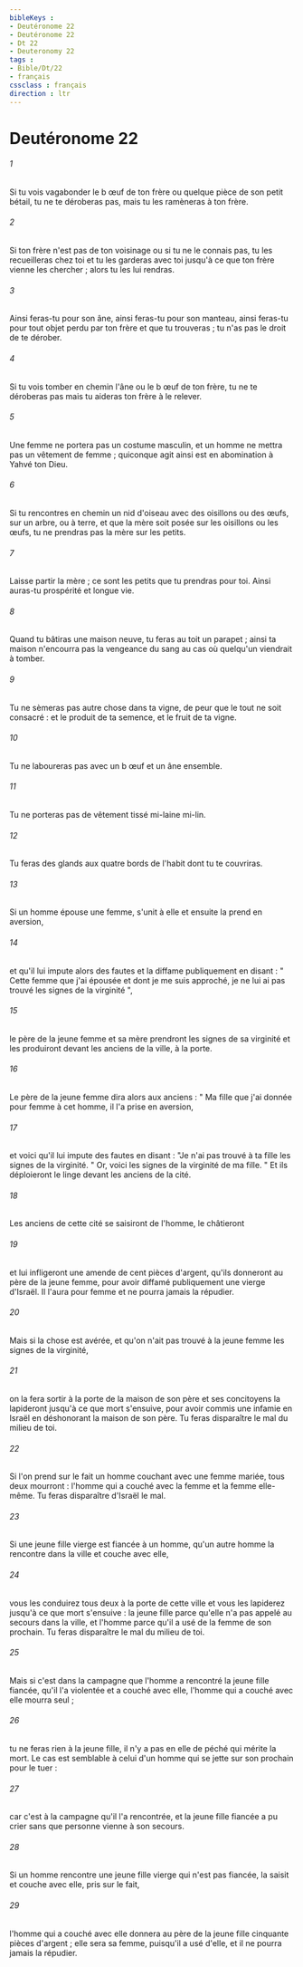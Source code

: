 ```yaml
---
bibleKeys : 
- Deutéronome 22
- Deutéronome 22
- Dt 22
- Deuteronomy 22
tags : 
- Bible/Dt/22
- français
cssclass : français
direction : ltr
---
```


# Deutéronome 22

###### 1
Si tu vois vagabonder le b œuf de ton frère ou quelque pièce de son petit bétail, tu ne te déroberas pas, mais tu les ramèneras à ton frère. 
###### 2
Si ton frère n'est pas de ton voisinage ou si tu ne le connais pas, tu les recueilleras chez toi et tu les garderas avec toi jusqu'à ce que ton frère vienne les chercher ; alors tu les lui rendras. 
###### 3
Ainsi feras-tu pour son âne, ainsi feras-tu pour son manteau, ainsi feras-tu pour tout objet perdu par ton frère et que tu trouveras ; tu n'as pas le droit de te dérober. 
###### 4
Si tu vois tomber en chemin l'âne ou le b œuf de ton frère, tu ne te déroberas pas mais tu aideras ton frère à le relever. 
###### 5
Une femme ne portera pas un costume masculin, et un homme ne mettra pas un vêtement de femme ; quiconque agit ainsi est en abomination à Yahvé ton Dieu. 
###### 6
Si tu rencontres en chemin un nid d'oiseau avec des oisillons ou des œufs, sur un arbre, ou à terre, et que la mère soit posée sur les oisillons ou les œufs, tu ne prendras pas la mère sur les petits. 
###### 7
Laisse partir la mère ; ce sont les petits que tu prendras pour toi. Ainsi auras-tu prospérité et longue vie. 
###### 8
Quand tu bâtiras une maison neuve, tu feras au toit un parapet ; ainsi ta maison n'encourra pas la vengeance du sang au cas où quelqu'un viendrait à tomber. 
###### 9
Tu ne sèmeras pas autre chose dans ta vigne, de peur que le tout ne soit consacré : et le produit de ta semence, et le fruit de ta vigne. 
###### 10
Tu ne laboureras pas avec un b œuf et un âne ensemble. 
###### 11
Tu ne porteras pas de vêtement tissé mi-laine mi-lin. 
###### 12
Tu feras des glands aux quatre bords de l'habit dont tu te couvriras. 
###### 13
Si un homme épouse une femme, s'unit à elle et ensuite la prend en aversion, 
###### 14
et qu'il lui impute alors des fautes et la diffame publiquement en disant : " Cette femme que j'ai épousée et dont je me suis approché, je ne lui ai pas trouvé les signes de la virginité ", 
###### 15
le père de la jeune femme et sa mère prendront les signes de sa virginité et les produiront devant les anciens de la ville, à la porte. 
###### 16
Le père de la jeune femme dira alors aux anciens : " Ma fille que j'ai donnée pour femme à cet homme, il l'a prise en aversion, 
###### 17
et voici qu'il lui impute des fautes en disant : "Je n'ai pas trouvé à ta fille les signes de la virginité. " Or, voici les signes de la virginité de ma fille. " Et ils déploieront le linge devant les anciens de la cité. 
###### 18
Les anciens de cette cité se saisiront de l'homme, le châtieront 
###### 19
et lui infligeront une amende de cent pièces d'argent, qu'ils donneront au père de la jeune femme, pour avoir diffamé publiquement une vierge d'Israël. Il l'aura pour femme et ne pourra jamais la répudier. 
###### 20
Mais si la chose est avérée, et qu'on n'ait pas trouvé à la jeune femme les signes de la virginité, 
###### 21
on la fera sortir à la porte de la maison de son père et ses concitoyens la lapideront jusqu'à ce que mort s'ensuive, pour avoir commis une infamie en Israël en déshonorant la maison de son père. Tu feras disparaître le mal du milieu de toi. 
###### 22
Si l'on prend sur le fait un homme couchant avec une femme mariée, tous deux mourront : l'homme qui a couché avec la femme et la femme elle-même. Tu feras disparaître d'Israël le mal. 
###### 23
Si une jeune fille vierge est fiancée à un homme, qu'un autre homme la rencontre dans la ville et couche avec elle, 
###### 24
vous les conduirez tous deux à la porte de cette ville et vous les lapiderez jusqu'à ce que mort s'ensuive : la jeune fille parce qu'elle n'a pas appelé au secours dans la ville, et l'homme parce qu'il a usé de la femme de son prochain. Tu feras disparaître le mal du milieu de toi. 
###### 25
Mais si c'est dans la campagne que l'homme a rencontré la jeune fille fiancée, qu'il l'a violentée et a couché avec elle, l'homme qui a couché avec elle mourra seul ; 
###### 26
tu ne feras rien à la jeune fille, il n'y a pas en elle de péché qui mérite la mort. Le cas est semblable à celui d'un homme qui se jette sur son prochain pour le tuer : 
###### 27
car c'est à la campagne qu'il l'a rencontrée, et la jeune fille fiancée a pu crier sans que personne vienne à son secours. 
###### 28
Si un homme rencontre une jeune fille vierge qui n'est pas fiancée, la saisit et couche avec elle, pris sur le fait, 
###### 29
l'homme qui a couché avec elle donnera au père de la jeune fille cinquante pièces d'argent ; elle sera sa femme, puisqu'il a usé d'elle, et il ne pourra jamais la répudier. 

